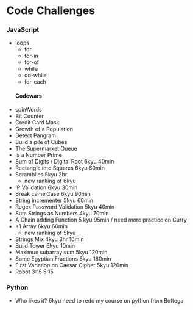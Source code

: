 # Code Challenges

### JavaScript

- loops
  - for
  - for-in
  - for-of
  - while
  - do-while
  - for-each
  #### Codewars
- spinWords
- Bit Counter
- Credit Card Mask
- Growth of a Population
- Detect Pangram
- Build a pile of Cubes
- The Supermarket Queue
- Is a Number Prime
- Sum of Digits / Digital Root 6kyu 40min
- Rectangle into Squares 6kyu 60min
- Scramblies 5kyu 3hr
  - new ranking of 6kyu
- IP Validation 6kyu 30min
- Break camelCase 6kyu 90min
- String incrementer 5kyu 60min
- Regex Password Validation 5kyu 40min
- Sum Strings as Numbers 4kyu 70min
- A Chain adding Function 5 kyu 95min / need more practice on Curry
- +1 Array 6kyu 60min
  - new ranking of 5kyu
- Strings Mix 4kyu 3hr 10min
- Build Tower 6kyu 10min
- Maximun subarray sum 5kyu 120min
- Some Egyptian Fractions 5kyu 180min
- First Variation on Caesar Cipher 5kyu 120min
- Robot 3:15 5:15

### Python

- Who likes it? 6kyu need to redo my course on python from Bottega
